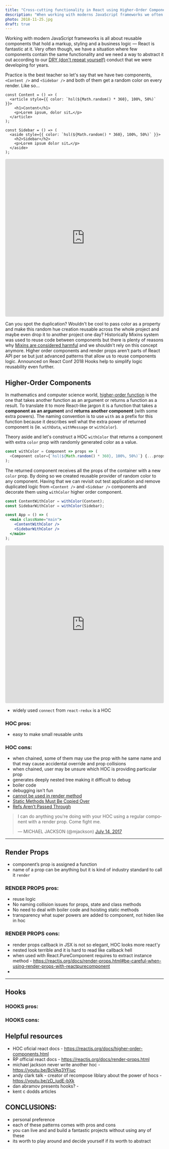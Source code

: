 ```yaml
---
title: "Cross-cutting functionality in React using Higher-Order Components, Render Props and Hooks"
description: "When working with moderns JavaScript frameworks we often have to share the same piece of functionality across multiple components. Let me explain to you few patterns that make is a breeze."
photo: 2018-11-25.jpg
draft: true
---
```


Working with modern JavaScript frameworks is all about reusable components that hold a markup, styling and a business logic — React is fantastic at it. Very often though, we have a situation where few components contain the same functionality and we need a way to abstract it out according to our [DRY (don't repeat yourself)](https://en.wikipedia.org/wiki/Don%27t_repeat_yourself) conduct that we were developing for years.

Practice is the best teacher so let's say that we have two components, `<Content />` and `<Sidebar />` and both of them get a random color on every render. Like so…

```
const Content = () => (
  <article style={{ color: `hsl(${Math.random() * 360}, 100%, 50%)` }}>
    <h1>Content</h1>
    <p>Lorem ipsum, dolor sit…</p>
  </article>
);
```

```
const Sidebar = () => (
  <aside style={{ color: `hsl(${Math.random() * 360}, 100%, 50%)` }}>
    <h2>Sidebar</h2>
    <p>Lorem ipsum dolor sit…</p>
  </aside>
);
```

<p>
<iframe src="https://codesandbox.io/embed/w66x1n5lpw?fontsize=16&hidenavigation=1" style="width:100%; height:500px; border:0; border-radius: 4px; overflow:hidden;" sandbox="allow-modals allow-forms allow-popups allow-scripts allow-same-origin"></iframe>
</p>

Can you spot the duplication? Wouldn't be cool to pass color as a property and make this random hue creation reusable across the whole project and maybe even drop it to another project one day? Historically Mixins system was used to reuse code between components but there is plenty of reasons why [Mixins are considered harmful](https://reactjs.org/blog/2016/07/13/mixins-considered-harmful.html) and we shouldn't rely on this concept anymore. Higher order components and render props aren't parts of React API per se but just advanced patterns that allow us to reuse components logic. Announced on React Conf 2018 Hooks help to simplify logic reusability even further.

## Higher-Order Components

In mathematics and computer science world, [higher-order function](https://en.wikipedia.org/wiki/Higher-order_function) is the one that takes another function as an argument or returns a function as a result. To translate it to more React-like jargon it is a function that takes a **component as an argument** and **returns another component** (with some extra powers). The naming convention is to use `with` as a prefix for this function because it describes well what the extra power of returned component is (ie. `withData`, `withMessage` or `withColor`).

Theory aside and let's construct a HOC `withColor` that returns a component with extra `color` prop with randomly generated color as a value.

```js
const withColor = Component => props => (
  <Component color={`hsl(${Math.random() * 360}, 100%, 50%)`} {...props} />
);
```

The returned component receives all the props of the container with a new `color` prop. By doing so we created reusable provider of random color to any component. Having that we can revisit out test application and remove duplicated logic from `<Content />` and `<Sidebar />` components and decorate them using `withColor` higher order component.

```jsx
const ContentWithColor = withColor(Content);
const SidebarWithColor = withColor(Sidebar);

const App = () => (
  <main className="main">
    <ContentWithColor />
    <SidebarWithColor />
  </main>
);
```

<p>
<iframe src="https://codesandbox.io/embed/m5ljlj8kvj?fontsize=16&hidenavigation=1" style="width:100%; height:500px; border:0; border-radius: 4px; overflow:hidden;" sandbox="allow-modals allow-forms allow-popups allow-scripts allow-same-origin"></iframe>
</p>

- widely used `connect` from `react-redux` is a HOC

### HOC pros:

- easy to make small reusable units

### HOC cons:

- when chained, some of them may use the prop with he same name and that may cause accidental override and prop collisions
- when chained, user may be unsure which HOC is providing particular prop
- generates deeply nested tree making it difficult to debug
- boiler code
- debugging isn't fun
- [cannot be used in render method](https://reactjs.org/docs/higher-order-components.html#dont-use-hocs-inside-the-render-method)
- [Static Methods Must Be Copied Over](https://reactjs.org/docs/higher-order-components.html#static-methods-must-be-copied-over)
- [Refs Aren’t Passed Through](https://reactjs.org/docs/higher-order-components.html#refs-arent-passed-throug)

<blockquote class="twitter-tweet"><p lang="en" dir="ltr">I can do anything you&#39;re doing with your HOC using a regular component with a render prop. Come fight me.</p>&mdash; MICHAEL JACKSON (@mjackson) <a href="https://twitter.com/mjackson/status/885910701520207872?ref_src=twsrc%5Etfw">July 14, 2017</a></blockquote> <script async src="https://platform.twitter.com/widgets.js" charset="utf-8"></script>

---

## Render Props

- component’s prop is assigned a function
- name of a prop can be anything but it is kind of industry standard to call it `render`

### RENDER PROPS pros:

- reuse logic
- No naming collision issues for props, state and class methods
- No need to deal with boiler code and hoisting static methods
- transparency what super powers are added to component, not hiden like in hoc

### RENDER PROPS cons:

- render props callback in JSX is not so elegant, HOC looks more react'y
- nested look terrible and it is hard to read like callback hell
- when used with React.PureComponent requires to extract instance method - https://reactjs.org/docs/render-props.html#be-careful-when-using-render-props-with-reactpurecomponent
-

---

## Hooks

### HOOKS pros:

### HOOKS cons:

## Helpful resources

- HOC oficial react docs - https://reactjs.org/docs/higher-order-components.html
- RP official react docs - https://reactjs.org/docs/render-props.html
- michael jackson never write another hoc - https://youtu.be/BcVAq3YFiuc
- andy clark talk - creator of recompose liblary about the power of hocs - https://youtu.be/zD_judE-bXk
- dan abramov presents hooks? -
- kent c dodds articles

## CONCLUSIONS:

- personal preference
- each of these patterns comes with pros and cons
- you can live and and build a fantastic projects without using any of these
- its worth to play around and decide yourself if its worth to abstract
